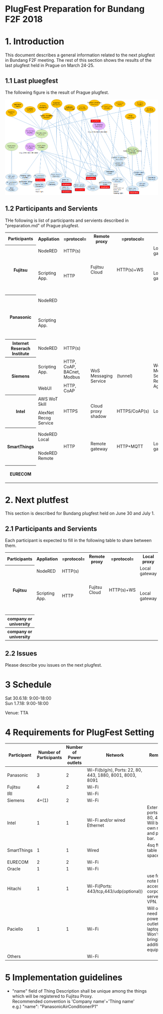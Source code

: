 # PlugFest Preparation for Bundang F2F 2018

# 1. Introduction

This document describes a general information related to the next plugfest in Bundang F2F meeting. 
The rest of this section shows the results of the last plugfest held in Prague on March 24-25.

## 1.1 Last pluegfest

The following figure is the result of Prague plugfest.

![prague plugfest](images/prague_result.png)

## 1.2 Participants and Servients

THe following is list of participants and servients described in "preparation.md" of Prague plugfest.

<table>
  <tr>
    <th>Participants</th>
    <th>Appliation</th>
    <th>=protocol=</th>
    <th>Remote proxy</th>
    <th>=protocol=</th>
    <th>Local proxy</th>
    <th>=protocol=</th>
    <th>Device</th>
  </tr>
  <tr>
    <th rowspan="2">Fujitsu</th>
    <td>NodeRED</td>
    <td>HTTP(s)</td>
    <td rowspan="2">Fujitsu Cloud</td>
    <td rowspan="2">HTTP(s)+WS</td>
    <td>Local gateway</td>
    <td>HTTP</td>
    <td>Air conditioner, LED light, Blind</td>
  </tr>
  <tr>
    <td>Scripting App.</td>
    <td>HTTP</td>
    <td>Local gateway</td>
    <td>HTTP</td>
    <td>Sensors(Luminance sensor, Humidity sensor, Temperature sensor, Accelerometer), Rotating Light</td>
  </tr>
  <tr>
    <th rowspan="2">Panasonic</th>
    <td>NodeRED</td>
    <td rowspan="2"></td>
    <td rowspan="2"></td>
    <td rowspan="2"></td>
    <td rowspan="2"></td>
    <td>HTTP</td>
    <td>WoT Simulator, Google Home mini</td>
  </tr>
  <tr>
    <td>Scripting App.</td>
    <td>HTTPS(+WSS)</td>
    <td>LED light, Air conditioner (home/car), Robot Cleaner, Amazon Echo Dot, Google Home mini</td>
  </tr>
  <tr>
    <th>Internet Reserach Institute</th>
    <td>NodeRED</td>
    <td>HTTP(s)</td>
    <td></td>
    <td></td>
    <td></td>
    <td></td>
    <td></td>
  </tr>
  <tr>
    <th rowspan="2">Siemens</th>
    <td>Scripting App.</td>
    <td>HTTP, CoAP, BACnet, Modbus</td>
    <td rowspan="2">WoS Messaging Service</td>
    <td rowspan="2">(tunnel)</td>
    <td rowspan="2">WoS Messaging Service, TD Registration Agent</td>
    <td rowspan="2">HTTP</td>
    <td rowspan="2">Remote Festo Plant (valve, pump, levelmeter), BACnet Demonstrator, Logo! Demonstrator, RGB LED Light</td>
  </tr>
  <tr>
    <td>WebUI</td>
    <td>HTTP, CoAP</td>
  </tr>
  <tr>
    <th rowspan="2">Intel</th>
    <td>AWS WoT Skill</td>
    <td rowspan="2">HTTPS</td>
    <td rowspan="2">Cloud proxy shadow</td>
    <td rowspan="2">HTTPS/CoAP(s)</td>
    <td rowspan="2">Local Proxy</td>
    <td rowspan="2">CoAP</td>
    <td rowspan="2">OCF RGB light, OCF Light, OCF Buzzer, OCF temperture, OCF Button, OCF Proximity, OCF Slider, Still camera</td>
  </tr>
  <tr>
    <td>AlexNet Recog Service</td>
  </tr>
  <tr>
    <th rowspan="2">SmartThings</th>
    <td>NodeRED Local</td>
    <td rowspan="2">HTTP</td>
    <td rowspan="2">Remote gateway</td>
    <td rowspan="2">HTTP+MQTT</td>
    <td rowspan="2">Local gateway</td>
    <td rowspan="2">HTTP+MQTT</td>
    <td rowspan="2">Dimmable Light(ST), Motion Sensor(IPSO), Loudness Sensor(IPSO), Illuminance Sensor(IPSO)</td>
  </tr>
  <tr>
    <td>NodeRED Remote</td>
  </tr>
  <tr>
    <th>EURECOM</th>
    <td></td>
    <td></td>
    <td></td>
    <td></td>
    <td></td>
    <td>HTTP</td>
    <td>Sensors and Actuators in the car(BMW X5)</td>
  </tr>
</table>


# 2. Next plutfest

This section is described for Bundang plugfest held on June 30 and July 1.

## 2.1 Participants and Servients

Each participant is expected to fill in the following table to share between them.

<table>
  <tr>
    <th>Participants</th>
    <th>Appliation</th>
    <th>=protocol=</th>
    <th>Remote proxy</th>
    <th>=protocol=</th>
    <th>Local proxy</th>
    <th>=protocol=</th>
    <th>Device</th>
  </tr>
  <tr>
    <th rowspan="2">Fujitsu</th>
    <td>NodeRED</td>
    <td>HTTP(s)</td>
    <td rowspan="2">Fujitsu Cloud</td>
    <td rowspan="2">HTTP(s)+WS</td>
    <td>Local gateway</td>
    <td>HTTP</td>
    <td>Air conditioner, LED light, Blind</td>
  </tr>
  <tr>
    <td>Scripting App.</td>
    <td>HTTP</td>
    <td>Local gateway</td>
    <td>HTTP</td>
    <td>Sensors(Luminance sensor, Humidity sensor, Temperature sensor, Accelerometer), Rotating Light</td>
  </tr>
  <tr>
    <th>company or university</th>
    <td></td>
    <td></td>
    <td></td>
    <td></td>
    <td></td>
    <td></td>
    <td></td>
  </tr>
  <tr>
    <th>company or university</th>
    <td></td>
    <td></td>
    <td></td>
    <td></td>
    <td></td>
    <td></td>
    <td></td>
  </tr>
</table>

## 2.2 Issues

Please describe you issues on the next plugfest.


# 3 Schedule

Sat 30.6.18:  9:00-18:00  
Sun 1.7.18:  9:00-18:00  

Venue: TTA

# 4 Requirements for PlugFest Setting

| Participant | Number of Participants | Number of Power outlets | Network | Remarks |
|-------------|------------------------|-------------------------|---------|---------|
| Panasonic   | 3                      | 2                       | Wi-Fi(b/g/n), Ports: 22, 80, 443, 1880, 8001, 8003, 8091 | |
| Fujitsu     | 4                      | 2                       | Wi-Fi   |         |
| IRI         |                        |                         | Wi-Fi   |         |
| Siemens     | 4+(1)                  | 2                       | Wi-Fi   |         |
| Intel       | 1                      | 1                       | Wi-Fi and/or wired Ethernet | External ports: 22, 80, 443. Will bring own router and power bar.   |
| SmartThings | 1                      | 1                       | Wired   | 4sq ft table space |
| EURECOM     | 2                      | 2                       | Wi-Fi   |         |
| Oracle      | 1                      | 1                       | Wi-Fi   |         |
| Hitachi     | 1                      | 1                       | Wi-Fi(Ports: 443/tcp,443/udp(optional))   | use for note PC to access corporate servers via VPN. |
| Paciello    | 1                      | 1                       | Wi-Fi   |Will only need power outlet for laptop. Won't be bringing additional equipment.|
| Others      |                        |                         | Wi-Fi   |         |

# 5 Implementation guidelines

* "name" field of Thing Description shall be unique among the things which will be registered to Fujitsu Proxy.  
  Recommended convention is 'Company name'+'Thing name'  
  e.g.) "name": "PanasonicAirConditionerP1"
